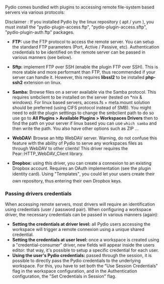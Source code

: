 Pydio comes bundled with plugins to accessing remote file-system based servers via various protocols:

Disclaimer : If you installed Pydio by the linux repository ( apt / yum ), you must install the "pydio-plugin-access.ftp", "pydio-plugin-access.sftp", "pydio-plugin-auth.ftp" packages.

+ **FTP:** use the FTP protocol to access the remote server. You can setup the standard FTP parameters (Port, Active / Passive, etc). Authentication credentials to be identified on the remote server can be passed in various manners (see below).

+ **Sftp:** implement FTP over SSH (enable the plugin FTP over SSH). This is more stable and more performant than FTP, thus recommended if your server can handle it. However, this requires **libssl2** to be installed **php-ssh2** extension on linux.

+ **Samba:** Browse files on a server available via the Samba protocol. This requires smbclient to be installed on the server (tested on \*nix & windows). For linux based servers, access.fs + meta.mount solution should be preferred (using CIFS protocol instead of SMB). You might need to edit the plugin setttings to change the smbclient path to do so use go to **All Plugins > Available Plugins > Workspaces Drivers** then to find the path on your server if linux based you can use `which samba` and then write the path. You also have other options such as ZIP ...

+ **WebDAV:** Browse an http WebDAV server. Warning, do not confuse this feature with the ability of Pydio to serve any workspaces files as through WebDAV to other clients! This driver requires the Pear::HTTP_WebDAV_Client library.

+ **Dropbox:** using this driver, you can create a connexion to an existing Dropbox account. Requires an OAuth implementation (see the plugin identity card). Using "Templates", you could let your users create their own repository, thus entering their own Dropbox keys.

### Passing drivers credentials
When accessing remote servers, most drivers will require an identification using credentials (user / password pair). When configuring a workspace driver, the necessary credentials can be passed in various manners (again):

+ **Setting the credentials at driver level:** all Pydio users accessing the workspace will trigger a remote connexion using a unique shared credential.
+ **Setting the credentials at user level:** once a workspace is created using a "credential-consumer" driver, new fields will appear inside the users editor: that way, it's possible to setup a specific credential for each user.
+ **Using the user's Pydio credentials:** passed through the session, it is possible to directly pass the Pydio credentials to the underlying workspace. For this, you have to set both the "Use Session Credentials" flag in the workspace configuration, and in the Authentication configuration, the "Set Credentials in Session" flag.
